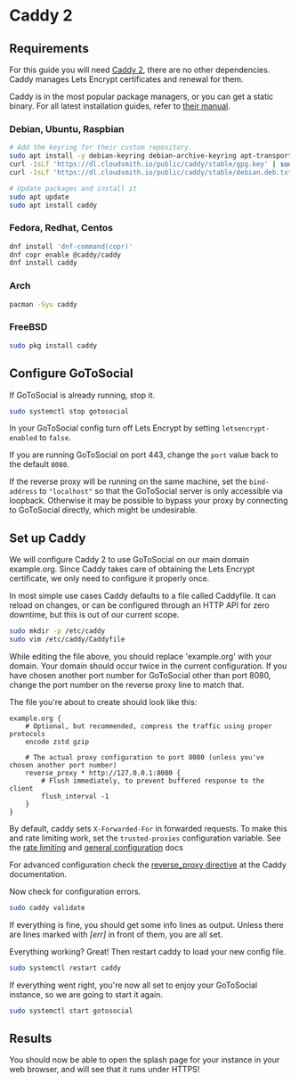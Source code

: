 # Caddy 2

## Requirements

For this guide you will need [Caddy 2](https://caddyserver.com/), there are no other dependencies. Caddy manages Lets Encrypt certificates and renewal for them.

Caddy is in the most popular package managers, or you can get a static binary. For all latest installation guides, refer to [their manual](https://caddyserver.com/docs/install).

### Debian, Ubuntu, Raspbian

```bash
# Add the keyring for their custom repository.
sudo apt install -y debian-keyring debian-archive-keyring apt-transport-https
curl -1sLf 'https://dl.cloudsmith.io/public/caddy/stable/gpg.key' | sudo gpg --dearmor -o /usr/share/keyrings/caddy-stable-archive-keyring.gpg
curl -1sLf 'https://dl.cloudsmith.io/public/caddy/stable/debian.deb.txt' | sudo tee /etc/apt/sources.list.d/caddy-stable.list

# Update packages and install it
sudo apt update
sudo apt install caddy
```

### Fedora, Redhat, Centos

```bash
dnf install 'dnf-command(copr)'
dnf copr enable @caddy/caddy
dnf install caddy
```

### Arch

```bash
pacman -Syu caddy
```

### FreeBSD
```bash
sudo pkg install caddy
```

## Configure GoToSocial

If GoToSocial is already running, stop it.

```bash
sudo systemctl stop gotosocial
```
In your GoToSocial config turn off Lets Encrypt by setting `letsencrypt-enabled` to `false`.

If you are running GoToSocial on port 443, change the `port` value back to the default `8080`.

If the reverse proxy will be running on the same machine, set the `bind-address` to `"localhost"` so that the GoToSocial server is only accessible via loopback. Otherwise it may be possible to bypass your proxy by connecting to GoToSocial directly, which might be undesirable.

## Set up Caddy

We will configure Caddy 2 to use GoToSocial on our main domain example.org. Since Caddy takes care of obtaining the Lets Encrypt certificate, we only need to configure it properly once.

In most simple use cases Caddy defaults to a file called Caddyfile. It can reload on changes, or can be configured through an HTTP API for zero downtime, but this is out of our current scope.

```bash
sudo mkdir -p /etc/caddy
sudo vim /etc/caddy/Caddyfile
```

While editing the file above, you should replace 'example.org' with your domain. Your domain should occur twice in the current configuration. If you have chosen another port number for GoToSocial other than port 8080, change the port number on the reverse proxy line to match that.

The file you're about to create should look like this:

```Caddyfile
example.org {
	# Optional, but recommended, compress the traffic using proper protocols
	encode zstd gzip

	# The actual proxy configuration to port 8080 (unless you've chosen another port number)
	reverse_proxy * http://127.0.0.1:8080 {
		# Flush immediately, to prevent buffered response to the client
		flush_interval -1
	}
}
```

By default, caddy sets `X-Forwarded-For` in forwarded requests. To make this and rate limiting work, set the `trusted-proxies` configuration variable. See the [rate limiting](../../api/ratelimiting.md) and [general configuration](../../configuration/general.md) docs

For advanced configuration check the [reverse_proxy directive](https://caddyserver.com/docs/caddyfile/directives/reverse_proxy) at the Caddy documentation.

Now check for configuration errors.

```bash
sudo caddy validate
```

If everything is fine, you should get some info lines as output. Unless there are lines marked with *[err]* in front of them, you are all set.

Everything working? Great! Then restart caddy to load your new config file.

```bash
sudo systemctl restart caddy
```

If everything went right, you're now all set to enjoy your GoToSocial instance, so we are going to start it again.

```bash
sudo systemctl start gotosocial
```

## Results

You should now be able to open the splash page for your instance in your web browser, and will see that it runs under HTTPS!

